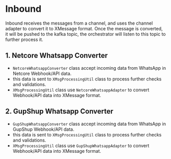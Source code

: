# Inbound

Inbound receives the messages from a channel, and uses the channel adapter to convert it to XMessage format. Once the message is converted, it will be pushed to the kafka topic, the orchestrator will listen to this topic to further process it.

## 1. Netcore Whatsapp Converter

- `NetcoreWhatsappConverter` class accept incoming data from WhatsApp in Netcore Webhook/API data.
- this data is sent to `XMsgProcessingUtil` class to process further checks  and validations.
- `XMsgProcessingUtil` class use `NetcoreWhatsappAdapter` to convert Webhook/API data into XMessage format.

## 2. GupShup Whatsapp Converter

- `GupShupWhatsappConverter` class accept incoming data from WhatsApp in GupShup Webhook/API data.
- this data is sent to `XMsgProcessingUtil` class to process further checks  and validations.
- `XMsgProcessingUtil` class use `GupShupWhatsappAdapter` to convert Webhook/API data into XMessage format.